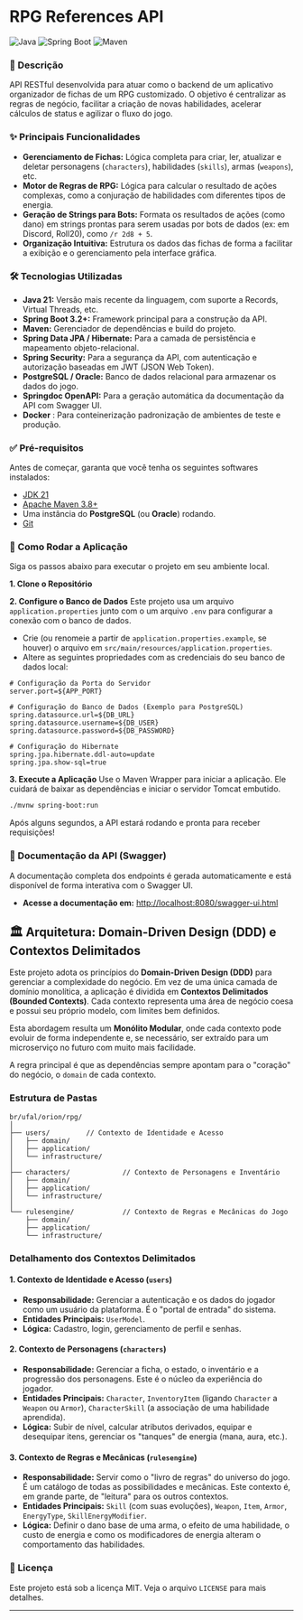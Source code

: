 # RPG References API

![Java](https://img.shields.io/badge/Java-21-blue.svg)
![Spring Boot](https://img.shields.io/badge/Spring%20Boot-3.2+-green.svg)
![Maven](https://img.shields.io/badge/Maven-4.0-orange.svg)

### 📖 Descrição

API RESTful desenvolvida para atuar como o backend de um aplicativo organizador de fichas de um RPG customizado. O objetivo é centralizar as regras de negócio, facilitar a criação de novas habilidades, acelerar cálculos de status e agilizar o fluxo do jogo.

### ✨ Principais Funcionalidades

* **Gerenciamento de Fichas:** Lógica completa para criar, ler, atualizar e deletar personagens (`characters`), habilidades (`skills`), armas (`weapons`), etc.
* **Motor de Regras de RPG:** Lógica para calcular o resultado de ações complexas, como a conjuração de habilidades com diferentes tipos de energia.
* **Geração de Strings para Bots:** Formata os resultados de ações (como dano) em strings prontas para serem usadas por bots de dados (ex: em Discord, Roll20), como `/r 2d8 + 5`.
* **Organização Intuitiva:** Estrutura os dados das fichas de forma a facilitar a exibição e o gerenciamento pela interface gráfica.

### 🛠️ Tecnologias Utilizadas

* **Java 21:** Versão mais recente da linguagem, com suporte a Records, Virtual Threads, etc.
* **Spring Boot 3.2+:** Framework principal para a construção da API.
* **Maven:** Gerenciador de dependências e build do projeto.
* **Spring Data JPA / Hibernate:** Para a camada de persistência e mapeamento objeto-relacional.
* **Spring Security:** Para a segurança da API, com autenticação e autorização baseadas em JWT (JSON Web Token).
* **PostgreSQL / Oracle:** Banco de dados relacional para armazenar os dados do jogo.
* **Springdoc OpenAPI:** Para a geração automática da documentação da API com Swagger UI.
* **Docker** : Para conteinerização padronização de ambientes de teste e produção.

### ✅ Pré-requisitos

Antes de começar, garanta que você tenha os seguintes softwares instalados:
* [JDK 21](https://www.oracle.com/java/technologies/downloads/#java21)
* [Apache Maven 3.8+](https://maven.apache.org/download.cgi)
* Uma instância do **PostgreSQL** (ou **Oracle**) rodando.
* [Git](https://git-scm.com/)

### 🚀 Como Rodar a Aplicação

Siga os passos abaixo para executar o projeto em seu ambiente local.

**1. Clone o Repositório**

**2. Configure o Banco de Dados**
Este projeto usa um arquivo `application.properties` junto com o um arquivo `.env` para configurar a conexão com o banco de dados.

* Crie (ou renomeie a partir de `application.properties.example`, se houver) o arquivo em `src/main/resources/application.properties`.
* Altere as seguintes propriedades com as credenciais do seu banco de dados local:

```properties
# Configuração da Porta do Servidor
server.port=${APP_PORT}

# Configuração do Banco de Dados (Exemplo para PostgreSQL)
spring.datasource.url=${DB_URL}
spring.datasource.username=${DB_USER}
spring.datasource.password=${DB_PASSWORD}

# Configuração do Hibernate
spring.jpa.hibernate.ddl-auto=update
spring.jpa.show-sql=true
```

**3. Execute a Aplicação**
Use o Maven Wrapper para iniciar a aplicação. Ele cuidará de baixar as dependências e iniciar o servidor Tomcat embutido.

```bash
./mvnw spring-boot:run
```
Após alguns segundos, a API estará rodando e pronta para receber requisições!

### 📄 Documentação da API (Swagger)

A documentação completa dos endpoints é gerada automaticamente e está disponível de forma interativa com o Swagger UI.

* **Acesse a documentação em:** [http://localhost:8080/swagger-ui.html](http://localhost:8080/swagger-ui.html)

## 🏛️ Arquitetura: Domain-Driven Design (DDD) e Contextos Delimitados

Este projeto adota os princípios do **Domain-Driven Design (DDD)** para gerenciar a complexidade do negócio. Em vez de uma única camada de domínio monolítica, a aplicação é dividida em **Contextos Delimitados (Bounded Contexts)**. Cada contexto representa uma área de negócio coesa e possui seu próprio modelo, com limites bem definidos.

Esta abordagem resulta um **Monólito Modular**, onde cada contexto pode evoluir de forma independente e, se necessário, ser extraído para um microserviço no futuro com muito mais facilidade.

A regra principal é que as dependências sempre apontam para o "coração" do negócio, o `domain` de cada contexto.

### Estrutura de Pastas

```
br/ufal/orion/rpg/
│
├── users/         // Contexto de Identidade e Acesso
│   ├── domain/
│   ├── application/
│   └── infrastructure/
│
├── characters/             // Contexto de Personagens e Inventário
│   ├── domain/
│   ├── application/
│   └── infrastructure/
│
└── rulesengine/            // Contexto de Regras e Mecânicas do Jogo
    ├── domain/
    ├── application/
    └── infrastructure/
```

### Detalhamento dos Contextos Delimitados

#### **1. Contexto de Identidade e Acesso (`users`)**
* **Responsabilidade:** Gerenciar a autenticação e os dados do jogador como um usuário da plataforma. É o "portal de entrada" do sistema.
* **Entidades Principais:** `UserModel`.
* **Lógica:** Cadastro, login, gerenciamento de perfil e senhas.

#### **2. Contexto de Personagens (`characters`)**
* **Responsabilidade:** Gerenciar a ficha, o estado, o inventário e a progressão dos personagens. Este é o núcleo da experiência do jogador.
* **Entidades Principais:** `Character`, `InventoryItem` (ligando `Character` a `Weapon` ou `Armor`), `CharacterSkill` (a associação de uma habilidade aprendida).
* **Lógica:** Subir de nível, calcular atributos derivados, equipar e desequipar itens, gerenciar os "tanques" de energia (mana, aura, etc.).

#### **3. Contexto de Regras e Mecânicas (`rulesengine`)**
* **Responsabilidade:** Servir como o "livro de regras" do universo do jogo. É um catálogo de todas as possibilidades e mecânicas. Este contexto é, em grande parte, de "leitura" para os outros contextos.
* **Entidades Principais:** `Skill` (com suas evoluções), `Weapon`, `Item`, `Armor`, `EnergyType`, `SkillEnergyModifier`.
* **Lógica:** Definir o dano base de uma arma, o efeito de uma habilidade, o custo de energia e como os modificadores de energia alteram o comportamento das habilidades.

### 📜 Licença

Este projeto está sob a licença MIT. Veja o arquivo `LICENSE` para mais detalhes.

---